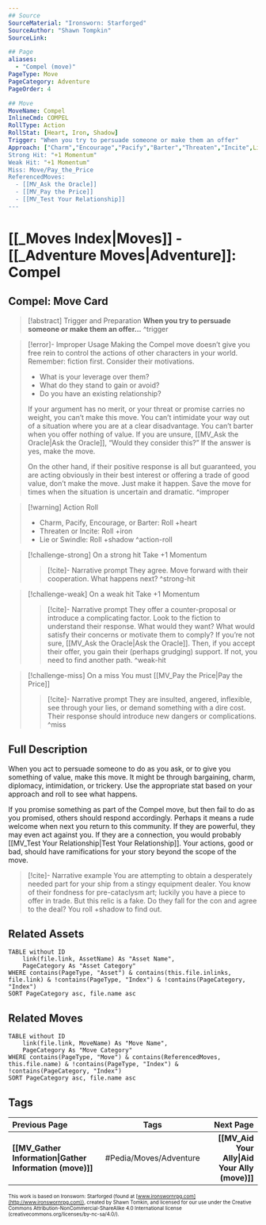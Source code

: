 ```yaml
---
## Source
SourceMaterial: "Ironsworn: Starforged"
SourceAuthor: "Shawn Tompkin"
SourceLink: 

## Page
aliases:
  - "Compel (move)"
PageType: Move
PageCategory: Adventure
PageOrder: 4

## Move
MoveName: Compel
InlineCmd: COMPEL
RollType: Action
RollStat: [Heart, Iron, Shadow]
Trigger: "When you try to persuade someone or make them an offer"
Approach: ["Charm","Encourage","Pacify","Barter","Threaten","Incite",Lie","Swindle"]
Strong Hit: "+1 Momentum"
Weak Hit: "+1 Momentum"
Miss: Move/Pay_the_Price
ReferencedMoves: 
  - [[MV_Ask the Oracle]]
  - [[MV_Pay the Price]]
  - [[MV_Test Your Relationship]]
---
```

# [[_Moves Index|Moves]] - [[_Adventure Moves|Adventure]]: Compel
## Compel: Move Card
>[!abstract]  Trigger and Preparation
>**When you try to persuade someone or make them an offer...** ^trigger

> [!error]- Improper Usage 
> Making the Compel move doesn’t give you free rein to control the actions of other characters in your world. Remember: fiction first. Consider their motivations. 
>- What is your leverage over them? 
>- What do they stand to gain or avoid? 
>- Do you have an existing relationship? 
> 
> If your argument has no merit, or your threat or promise carries no weight, you can’t make this move. You can’t intimidate your way out of a situation where you are at a clear disadvantage. You can’t barter when you offer nothing of value. If you are unsure, [[MV_Ask the Oracle|Ask the Oracle]], “Would they consider this?” If the answer is yes, make the move.
> 
> On the other hand, if their positive response is all but guaranteed, you are acting obviously in their best interest or offering a trade of good value, don’t make the move. Just make it happen. Save the move for times when the situation is uncertain and dramatic. ^improper

> [!warning] Action Roll
>- Charm, Pacify, Encourage, or Barter: Roll +heart
>- Threaten or Incite: Roll +iron
>- Lie or Swindle: Roll +shadow ^action-roll

> [!challenge-strong] On a strong hit
> Take +1 Momentum
> >[!cite]- Narrative prompt
> >They agree. Move forward with their cooperation.  What happens next? ^strong-hit

> [!challenge-weak] On a weak hit
> Take +1 Momentum
> 
> >[!cite]- Narrative prompt
> >They offer a counter-proposal or introduce a complicating factor. Look to the fiction to understand their response. What would they want? What would satisfy their concerns or motivate them to comply? If you’re not sure, [[MV_Ask the Oracle|Ask the Oracle]].
> >Then, if you accept their offer, you gain their (perhaps grudging) support. 
> >If not, you need to find another path. ^weak-hit

> [!challenge-miss] On a miss
> You must [[MV_Pay the Price|Pay the Price]]
> >[!cite]- Narrative prompt
> >They are insulted, angered, inflexible, see through your lies, or demand something with a dire cost. Their response should introduce new dangers or complications. ^miss

## Full Description
When you act to persuade someone to do as you ask, or to give you something of value, make this move. It might be through bargaining, charm, diplomacy, intimidation, or trickery. Use the appropriate stat based on your approach and roll to see what happens.

If you promise something as part of the Compel move, but then fail to do as you promised, others should respond accordingly. Perhaps it means a rude welcome when next you return to this community. If they are powerful, they may even act against you. If they are a connection, you would probably [[MV_Test Your Relationship|Test Your Relationship]]. Your actions, good or bad, should have ramifications for your story beyond the scope of the move.

> [!cite]-  Narrative example
> You are attempting to obtain a desperately needed part for your ship from a stingy equipment dealer. You know of their fondness for pre-cataclysm art; luckily you have a piece to offer in trade. But this relic is a fake. Do they fall for the con and agree to the deal? You roll +shadow to find out.

## Related Assets
```dataview
TABLE without ID
	link(file.link, AssetName) As "Asset Name",
	PageCategory As "Asset Category"
WHERE contains(PageType, "Asset") & contains(this.file.inlinks, file.link) & !contains(PageType, "Index") & !contains(PageCategory, "Index")
SORT PageCategory asc, file.name asc
```

## Related Moves
```dataview
TABLE without ID
	link(file.link, MoveName) As "Move Name",
	PageCategory As "Move Category"
WHERE contains(PageType, "Move") & contains(ReferencedMoves, this.file.name) & !contains(PageType, "Index") & !contains(PageCategory, "Index")
SORT PageCategory asc, file.name asc
```

## Tags
| Previous Page | Tags | Next Page |
|:--- |:---:| ---:|
| **[[MV_Gather Information\|Gather Information (move)]]** | #Pedia/Moves/Adventure | **[[MV_Aid Your Ally\|Aid Your Ally (move)]]** |

<font size=-2>This work is based on Ironsworn: Starforged (found at [www.ironswornrpg.com](http://www.ironswornrpg.com)), created by Shawn Tomkin, and licensed for our use under the Creative Commons Attribution-NonCommercial-ShareAlike 4.0 International license  (creativecommons.org/licenses/by-nc-sa/4.0/).</font>
